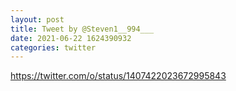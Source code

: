 ```yaml
--- 
layout: post 
title: Tweet by @Steven1__994___ 
date: 2021-06-22 1624390932 
categories: twitter 
--- 
```

https://twitter.com/o/status/1407422023672995843